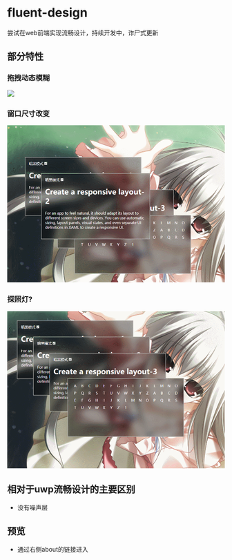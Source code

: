 # fluent-design
尝试在web前端实现流畅设计，持续开发中，诈尸式更新
## 部分特性
### 拖拽动态模糊
![](./doc-img/move.gif)
### 窗口尺寸改变
![](./doc-img/resize.gif)
### 探照灯?
![](./doc-img/glow.gif)
## 相对于uwp流畅设计的主要区别
* 没有噪声层
## 预览
* 通过右侧about的链接进入
